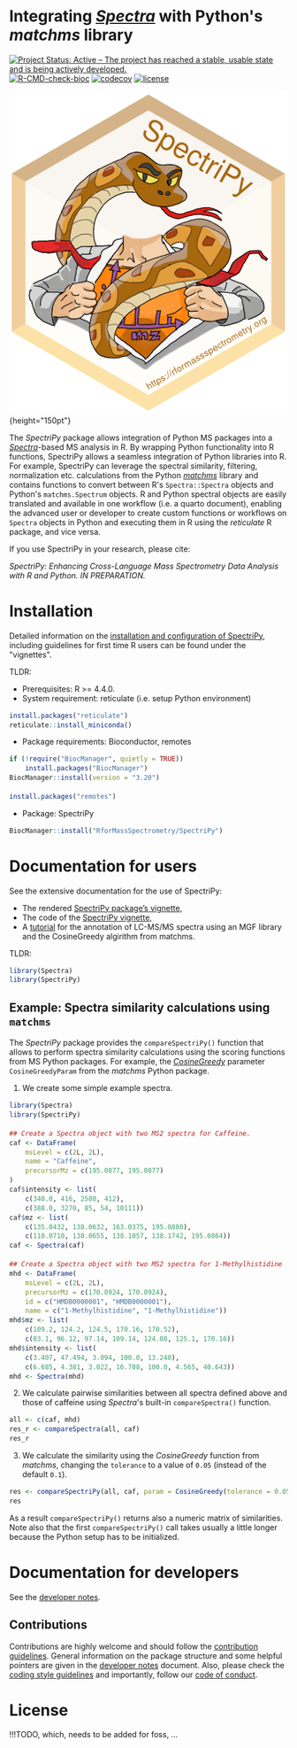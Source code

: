 # Integrating [*Spectra*](https://github.com/RforMassSpectrometry/Spectra) with Python's *matchms* library

[![Project Status: Active – The project has reached a stable, usable state and is being actively developed.](https://www.repostatus.org/badges/latest/active.svg)](https://www.repostatus.org/#active)
[![R-CMD-check-bioc](https://github.com/RforMassSpectrometry/SpectriPy/workflows/R-CMD-check-bioc/badge.svg)](https://github.com/RforMassSpectrometry/SpectriPy/actions?query=workflow%3AR-CMD-check-bioc)
[![codecov](https://codecov.io/gh/rformassspectrometry/SpectriPy/branch/main/graph/badge.svg?token=638UZM0DXP)](https://codecov.io/gh/rformassspectrometry/SpectriPy)
[![license](https://img.shields.io/badge/license-Artistic--2.0-brightgreen.svg)](https://opensource.org/licenses/Artistic-2.0)

![SpectriPy_logo](logo.png){height="150pt"}

The *SpectriPy* package allows integration of Python MS packages into a
[*Spectra*](https://github.com/RforMassSpectrometry/Spectra)-based MS analysis
in R. By wrapping Python functionality into R functions, SpectriPy allows a 
seamless integration of Python libraries into R. For example, SpectriPy can 
leverage the spectral similarity, filtering, normalization etc. calculations 
from the Python [*matchms*](https://github.com/matchms/) library and contains 
functions to convert between R's `Spectra::Spectra` objects and Python's 
`matchms.Spectrum` objects. R and Python spectral objects are easily translated 
and available in one workflow (i.e. a quarto document), enabling the advanced 
user or developer to create custom functions or workflows on `Spectra` objects 
in Python and executing them in R using the *reticulate* R package, and vice 
versa.

If you use SpectriPy in your research, please cite:

_SpectriPy: Enhancing Cross-Language Mass Spectrometry Data Analysis with R and 
Python. IN PREPARATION._


# Installation

Detailed information on the [installation and configuration of SpectriPy](detailed-installation-configuration.qmd), 
including guidelines for first time R users can be found under the "vignettes".

TLDR:

- Prerequisites: R >= 4.4.0.
- System requirement: reticulate (i.e. setup Python environment)

```r
install.packages("reticulate")
reticulate::install_miniconda()
```

- Package requirements: Bioconductor, remotes

```r
if (!require("BiocManager", quietly = TRUE))
    install.packages("BiocManager")
BiocManager::install(version = "3.20")

install.packages("remotes")
```

- Package: SpectriPy

```r
BiocManager::install("RforMassSpectrometry/SpectriPy")
```

# Documentation for users

See the extensive documentation for the use of SpectriPy: 

- The rendered [SpectriPy package’s vignette](https://rformassspectrometry.github.io/SpectriPy/articles/SpectriPy.html), 
- The code of the [SpectriPy vignette](vignettes/SpectriPy.qmd), 
- A [tutorial](vignettes/SpectriPy_tutorial.qmd) for the annotation of LC-MS/MS 
spectra using an MGF library and the CosineGreedy algirithm from matchms.

TLDR:

```r
library(Spectra)
library(SpectriPy)
```

## Example: Spectra similarity calculations using `matchms`

The *SpectriPy* package provides the `compareSpectriPy()` function that allows
to perform spectra similarity calculations using the scoring functions from MS
Python packages. For example, the [*CosineGreedy*](https://matchms.readthedocs.io/en/latest/api/matchms.similarity.CosineGreedy.html) parameter `CosineGreedyParam` from the
*matchms* Python package.

1) We create some simple example spectra.

```r
library(Spectra)
library(SpectriPy)

## Create a Spectra object with two MS2 spectra for Caffeine.
caf <- DataFrame(
    msLevel = c(2L, 2L),
    name = "Caffeine",
    precursorMz = c(195.0877, 195.0877)
)
caf$intensity <- list(
    c(340.0, 416, 2580, 412),
    c(388.0, 3270, 85, 54, 10111))
caf$mz <- list(
    c(135.0432, 138.0632, 163.0375, 195.0880),
    c(110.0710, 138.0655, 138.1057, 138.1742, 195.0864))
caf <- Spectra(caf)

## Create a Spectra object with two MS2 spectra for 1-Methylhistidine
mhd <- DataFrame(
    msLevel = c(2L, 2L),
    precursorMz = c(170.0924, 170.0924),
    id = c("HMDB0000001", "HMDB0000001"),
    name = c("1-Methylhistidine", "1-Methylhistidine"))
mhd$mz <- list(
    c(109.2, 124.2, 124.5, 170.16, 170.52),
    c(83.1, 96.12, 97.14, 109.14, 124.08, 125.1, 170.16))
mhd$intensity <- list(
    c(3.407, 47.494, 3.094, 100.0, 13.240),
    c(6.685, 4.381, 3.022, 16.708, 100.0, 4.565, 40.643))
mhd <- Spectra(mhd)
```

2) We calculate pairwise similarities between all spectra defined above and
those of caffeine using *Spectra*'s built-in `compareSpectra()` function.

```r
all <- c(caf, mhd)
res_r <- compareSpectra(all, caf)
res_r
```

3) We calculate the similarity using the *CosineGreedy* function from *matchms*,
changing the `tolerance` to a value of `0.05` (instead of the default `0.1`).

```r
res <- compareSpectriPy(all, caf, param = CosineGreedy(tolerance = 0.05))
res
```

As a result `compareSpectriPy()` returns also a numeric matrix of similarities.
Note also that the first `compareSpectriPy()` call takes usually a little longer
because the Python setup has to be initialized.


# Documentation for developers

See the [developer notes](devnotes.md).


## Contributions

Contributions are highly welcome and should follow the [contribution
guidelines](https://rformassspectrometry.github.io/RforMassSpectrometry/articles/RforMassSpectrometry.html#contributions).
General information on the package structure and some helpful pointers are given
in the [developer notes](devnotes.md) document. Also, please check the
[coding style
guidelines](https://rformassspectrometry.github.io/RforMassSpectrometry/articles/RforMassSpectrometry.html#coding-style)
and importantly, follow our [code of
conduct](https://rformassspectrometry.github.io/RforMassSpectrometry/articles/RforMassSpectrometry.html#code-of-conduct).


# License

!!!TODO, which, needs to be added for foss, ...
